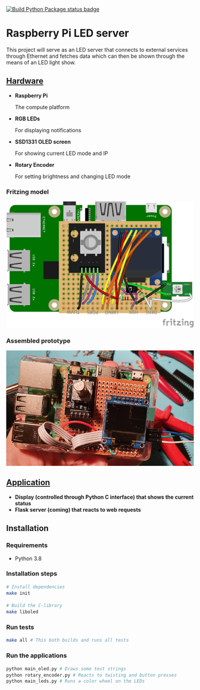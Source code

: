 [![Build Python Package status badge](https://github.com/emanuelen5/rpi-led-server/actions/workflows/python.yml/badge.svg)](https://github.com/emanuelen5/rpi-led-server/actions/workflows/python.yml)

# Raspberry Pi LED server
This project will serve as an LED server that connects to external services through Ethernet and fetches data which can then be shown through the means of an LED light show.

## [Hardware](./doc/hardware.md)

* **Raspberry Pi**
  
  The compute platform

* **RGB LEDs**
  
  For displaying notifications

* **SSD1331 OLED screen**
  
  For showing current LED mode and IP

* **Rotary Encoder**
  
  For setting brightness and changing LED mode

### Fritzing model
![Fritzing breadboard design](doc/rpi-leds-and-screen_bb.png)

### Assembled prototype
![Assembled protoype header](doc/prototype-assembled.jpg)

## [Application](./doc/application.md)

* **Display (controlled through Python C interface) that shows the current status**
* **Flask server (coming) that reacts to web requests**

## Installation

### Requirements
* Python 3.8

### Installation steps
```bash
# Install dependencies
make init

# Build the C-library 
make liboled
```

### Run tests
```bash
make all # This both builds and runs all tests
```

### Run the applications
```bash
python main_oled.py # Draws some test strings
python rotary_encoder.py # Reacts to twisting and button presses
python main_leds.py # Runs a color wheel on the LEDs
```